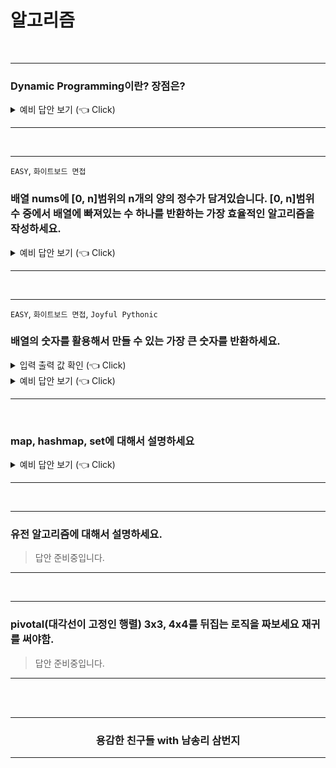 # 알고리즘

<br />

-----------------------

### Dynamic Programming이란? 장점은?

<details>
   <summary> 예비 답안 보기 (👈 Click)</summary>
<br />

피보나치를 통한 재귀와 DP 비교 설명

```python 
N = int(input())
D = [0, 1]

for i in range(2, N + 1):
    D.append(D[i-2] + D[i-1])

print(D[N])
```

</details>

-----------------------

<br />

-----------------------

`EASY`, `화이트보드 면접`
### 배열 nums에 [0, n]범위의 n개의 양의 정수가 담겨있습니다. [0, n]범위 수 중에서 배열에 빠져있는 수 하나를 반환하는 가장 효율적인 알고리즘을 작성하세요.

<details>
   <summary> 예비 답안 보기 (👈 Click)</summary>
<br />

<!-- #### 문제 풀어보기: [LeetCode 268: Missing Number](https://leetcode.com/problems/missing-number/) -->

<br />

#### 풀이1. HashSet

- 알고리즘 소개
    - HashSet에 주어진 배열의 값을 넣습니다.
    - 다시 주어진 배열을 탐색하며 HashSet에 값이 있는지 찾습니다.
    - Set은 O(1)으로 찾기에 `.contatins`의 시간복잡도는 O(1)입니다.
- 알고리즘 분석 
    - 시간복잡도: O(n)
    - 공간복잡도: O(n)

```java
class Solution {
    public int missingNumber(int[] nums) {
        Set<Integer> numSet = new HashSet<Integer>();
        for (int num : nums) {
            numSet.add(num);
        }

        int expectedNumCount = nums.length + 1;
        for (int number = 0; number < expectedNumCount; number++) {
            if (!numSet.contains(number)) {
                return number;
            }
        }
        return -1;
    }
}
```

<br />

#### 풀이2. 비트 연산

- 알고리즘 소개
    - 같은 숫자를 O(1)에 지워버리는 강력한 비트 연산이 있습니다. 
    - XOR연산은 같은 수이면 0으로 바꿉니다.
    - 배열을 순회하면서 idx와 배열의 값과 XOR연산을 수행합니다.
    - 같은 수는 0으로 되므로 최종적으로 배열의 값에 누락된 수를 얻을 수 있습니다.

```
Index   0   1   2   3
Value   0   1   3   4
missing = 4^(0^0)^(1^1)^(2^3)^(3^4)  
        = (4^4)^(0^0)^(1^1)^(3^3)^2   # 교환밥칙으로 같은 수끼리 묶어준다.
        = 0^0^0^0^2                   # 같은 수 끼리 묶으면 배열에 빠진 숫자가 나오게된다.
        = 2
```

- 알고리즘 분석 
    - 시간복잡도: O(n)
    - 공간복잡도: O(1)

```java
class Solution {
    public int missingNumber(int[] nums) {
        int missing = nums.length;
        for (int i = 0; i < nums.length; i++) {
            missing ^= i ^ nums[i];
        }
        return missing;
    }
}
```

<br />

#### 풀이3. 가우스 공식

- 연속된 양의정수의 합을 구하는 공식은 다음과 같습니다. `∑​ni=​n(n+1)/2`
- `연속된 수 - 현재 배열의 수`를 빼면 배열에 누락된 한 개의 수를 구할 수 있습니다.
- 시간복잡도: O(n)
- 공간복잡도: O(1)

```java
class Solution {
    public int missingNumber(int[] nums) {
        int expectedSum = nums.length * (nums.length + 1) / 2;
        int actualSum = 0;
        for (int num : nums) {
            actualSum += num;
        }
        return expectedSum - actualSum;
    }
}
```

<br />
</details>

-----------------------

<br />

-----------------------

`EASY`, `화이트보드 면접`, `Joyful Pythonic` 
### 배열의 숫자를 활용해서 만들 수 있는 가장 큰 숫자를 반환하세요.

<details>
   <summary> 입력 출력 값 확인 (👈 Click)</summary>
<br />

`1 <= nums.length <= 100, 0 <= nums[i] <= 109`

```
입력: nums = [10,2]
출력: "210"

입력: nums = [3,30,34,5,9]
출력: "9534330"
```

<br />
</details>
<details>
   <summary> 예비 답안 보기 (👈 Click)</summary>
<br />
<br />

<!-- <a href="https://leetcode.com/problems/largest-number/">LeetCode</a> -->

본 문제는 전형적인 정렬문제를 살짝 비틀어서 새로운 정렬 기준을 주었습니다. 여기서 힘을 주어야할 것은 __'새로운 정렬 기준'__ 입니다. 그렇기에 내장함수의 오름차순, 내림차순 정렬이 아닌 Custom Sort 즉 새로운 정렬 기준을 구현해야합니다. 

문제를 푸는 방법은 값을 비교하고 조건에 맞추어 swap을 하는 방식이 있겠지만 __정렬__ 문제답게 python의 sort 함수를 이용하여 풀어보겠습니다.

<br />

#### 풀이: Custom Sort(Customized comparator)

- 알고리즘 분석 
    - 시간복잡도: `O(nlgn)` - 정렬하는데 소요되는 시간복잡도.
    - 공간복잡도: `O(n)`

```python
class Solution(object):
    def largestNumber(self, nums):
        def numOrder(x, y):
            left = int(x + y)
            right = int(y + x)
            return left - right

        if len(nums) == 0: return ""

        numsStr = [str(n) for n in nums]
        numsStr.sort(reverse=True, cmp=numOrder)

        if numsStr[0] == '0': return "0"
        else: return "".join(numsStr)
```

긴장한 상태 + 면접이라는 압박의 자리에서 쉽게 나올 수 있으며 파이썬으로 구현할 수 있는 가장 낙후된 방법으로 구현해보았습니다. 만약 여러분들이 면접관 앞에서 이렇게 구현을 했다면 면접관은 `읭?`하고 여러분의 이력서를 다시 살펴볼 것입니다. 

본 코드가 세련되지 못한 이유는 다음과 같습니다. 
- sort에 사용된 `cmp` 매개변수는 python3.0 이후로 지원하지 않습니다. 참고 [Python Doc](https://docs.python.org/ko/3/howto/sorting.html) 
- 함수안에서 int, 함수 밖에서 str형으로 데이터 형이 혼란스럽습니다.
- if가 불필요하게 남발되고 있습니다. 

이 풀이를 pythonic한 풀이로 바꾸어보겠습니다.

<br />

```python
class Solution:
    def largestNumber(self, nums):
        class Predicate(str):
            def __lt__(self, other):
                return self + other < other + self

        res = ''.join(sorted(map(str, nums), key=Predicate, reverse=True))
        return '0' if res[0] == '0' else res
```

<br />
<br />

key를 이용하는 것은 백준 문제를 좀 풀어봤다면 낯설지 않을 것입니다. 

```python
>>> tuple_list = [('Covenant', 9),
    	          ('Covenant', 1)]
                  
>>> tuple_list.sort(key=lambda x : (x[0], x[1])) 
>>> print(tuple_list)
[('Covenant', 1), ('Covenant', 9)]
```

정렬 조건으로 여러 요소를 갖는 경우 튜플로 사용해서 새로운 정렬 조건을 줄때 사용했습니다. 우리는 여기에 Predicate class의 `__lt__`(less than)라는 매직 메소드를 줄 것입니다. 

a = ["10", "5"] 일때 `Predicate`의 `__lt__`의 정의된 값으로 계산하면 다음과 같이 정렬 될 것입니다.
```
a[0] + a[1] = "105"
a[1] + a[0] = "510"
```
105보다 큰 510이 답으로 반환 될 것입니다.

<br />
<br />

</details>

-----------------------

<br />

### map, hashmap, set에 대해서 설명하세요

<details>
   <summary> 예비 답안 보기 (👈 Click)</summary>
<br />

- [Link](https://gompangs.tistory.com/entry/HashMap-%EC%97%90-%EB%8C%80%ED%95%98%EC%97%AC?category=537219)

</details>

-----------------------

<br />

-----------------------

### 유전 알고리즘에 대해서 설명하세요.

> 답안 준비중입니다.

-----------------------

<br />

-----------------------

### pivotal(대각선이 고정인 행렬) 3x3, 4x4를 뒤집는 로직을 짜보세요 재귀를 써야함.

> 답안 준비중입니다.

-----------------------


<br />
<br />
<div align=center>
  <hr />
    <h3> 용감한 친구들 with 남송리 삼번지 </h3>
  <hr />
</div>
   